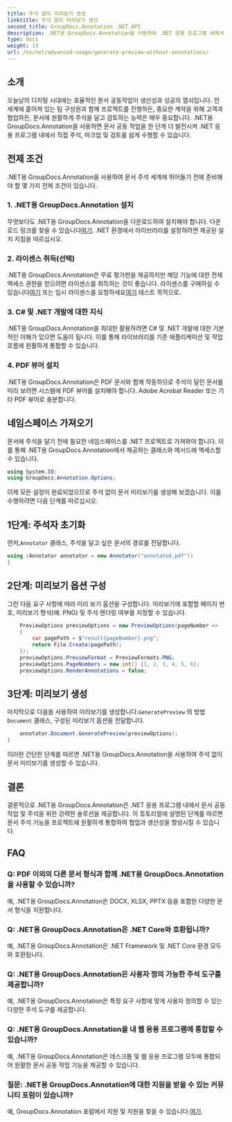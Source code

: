 ```yaml
---
title: 주석 없이 미리보기 생성
linktitle: 주석 없이 미리보기 생성
second_title: GroupDocs.Annotation .NET API
description: .NET용 GroupDocs.Annotation을 사용하여 .NET 응용 프로그램 내에서 문서 공동 작업 및 주석을 강화합니다. 이 강력한 라이브러리를 사용하여 문서에 쉽게 주석을 달고 마크업하고 검토할 수 있습니다.
type: docs
weight: 13
url: /ko/net/advanced-usage/generate-preview-without-annotations/
---
```

## 소개
오늘날의 디지털 시대에는 효율적인 문서 공동작업이 생산성과 성공의 열쇠입니다. 전 세계에 흩어져 있는 팀 구성원과 함께 프로젝트를 진행하든, 중요한 계약을 위해 고객과 협업하든, 문서에 원활하게 주석을 달고 검토하는 능력은 매우 중요합니다. .NET용 GroupDocs.Annotation을 사용하면 문서 공동 작업을 한 단계 더 발전시켜 .NET 응용 프로그램 내에서 직접 주석, 마크업 및 검토를 쉽게 수행할 수 있습니다.
## 전제 조건
.NET용 GroupDocs.Annotation을 사용하여 문서 주석 세계에 뛰어들기 전에 준비해야 할 몇 가지 전제 조건이 있습니다.
### 1. .NET용 GroupDocs.Annotation 설치
 무엇보다도 .NET용 GroupDocs.Annotation을 다운로드하여 설치해야 합니다. 다운로드 링크를 찾을 수 있습니다[여기](https://releases.groupdocs.com/annotation/net/). .NET 환경에서 라이브러리를 설정하려면 제공된 설치 지침을 따르십시오.
### 2. 라이센스 취득(선택)
.NET용 GroupDocs.Annotation은 무료 평가판을 제공하지만 해당 기능에 대한 전체 액세스 권한을 얻으려면 라이센스를 취득하는 것이 좋습니다. 라이센스를 구매하실 수 있습니다[여기](https://purchase.groupdocs.com/buy) 또는 임시 라이센스를 요청하세요[여기](https://purchase.groupdocs.com/temporary-license/) 테스트 목적으로.
### 3. C# 및 .NET 개발에 대한 지식
.NET용 GroupDocs.Annotation을 최대한 활용하려면 C# 및 .NET 개발에 대한 기본적인 이해가 있으면 도움이 됩니다. 이를 통해 라이브러리를 기존 애플리케이션 및 작업 흐름에 원활하게 통합할 수 있습니다.
### 4. PDF 뷰어 설치
.NET용 GroupDocs.Annotation은 PDF 문서와 함께 작동하므로 주석이 달린 문서를 미리 보려면 시스템에 PDF 뷰어를 설치해야 합니다. Adobe Acrobat Reader 또는 기타 PDF 뷰어로 충분합니다.

## 네임스페이스 가져오기
문서에 주석을 달기 전에 필요한 네임스페이스를 .NET 프로젝트로 가져와야 합니다. 이를 통해 .NET용 GroupDocs.Annotation에서 제공하는 클래스와 메서드에 액세스할 수 있습니다.

```csharp
using System.IO;
using GroupDocs.Annotation.Options;
```

이제 모든 설정이 완료되었으므로 주석 없이 문서 미리보기를 생성해 보겠습니다. 이를 수행하려면 다음 단계를 따르십시오.
## 1단계: 주석자 초기화
 먼저,`Annotator` 클래스, 주석을 달고 싶은 문서의 경로를 전달합니다.
```csharp
using (Annotator annotator = new Annotator("annotated.pdf"))
{
```
## 2단계: 미리보기 옵션 구성
그런 다음 요구 사항에 따라 미리 보기 옵션을 구성합니다. 미리보기에 포함할 페이지 번호, 미리보기 형식(예: PNG) 및 주석 렌더링 여부를 지정할 수 있습니다.
```csharp
    PreviewOptions previewOptions = new PreviewOptions(pageNumber =>
    {
        var pagePath = $"result{pageNumber}.png";
        return File.Create(pagePath);
    });
    previewOptions.PreviewFormat = PreviewFormats.PNG;
    previewOptions.PageNumbers = new int[] {1, 2, 3, 4, 5, 6};
    previewOptions.RenderAnnotations = false;
```
## 3단계: 미리보기 생성
 마지막으로 다음을 사용하여 미리보기를 생성합니다.`GeneratePreview` 의 방법`Document` 클래스, 구성된 미리보기 옵션을 전달합니다.
```csharp
    annotator.Document.GeneratePreview(previewOptions);
}
```
이러한 간단한 단계를 따르면 .NET용 GroupDocs.Annotation을 사용하여 주석 없이 문서 미리보기를 생성할 수 있습니다.

## 결론
결론적으로 .NET용 GroupDocs.Annotation은 .NET 응용 프로그램 내에서 문서 공동 작업 및 주석을 위한 강력한 솔루션을 제공합니다. 이 튜토리얼에 설명된 단계를 따르면 문서 주석 기능을 프로젝트에 원활하게 통합하여 협업과 생산성을 향상시킬 수 있습니다.
## FAQ
### Q: PDF 이외의 다른 문서 형식과 함께 .NET용 GroupDocs.Annotation을 사용할 수 있습니까?
예, .NET용 GroupDocs.Annotation은 DOCX, XLSX, PPTX 등을 포함한 다양한 문서 형식을 지원합니다.
### Q: .NET용 GroupDocs.Annotation은 .NET Core와 호환됩니까?
예, .NET용 GroupDocs.Annotation은 .NET Framework 및 .NET Core 환경 모두와 호환됩니다.
### Q: .NET용 GroupDocs.Annotation은 사용자 정의 가능한 주석 도구를 제공합니까?
예, .NET용 GroupDocs.Annotation은 특정 요구 사항에 맞게 사용자 정의할 수 있는 다양한 주석 도구를 제공합니다.
### Q: .NET용 GroupDocs.Annotation을 내 웹 응용 프로그램에 통합할 수 있습니까?
예, .NET용 GroupDocs.Annotation은 데스크톱 및 웹 응용 프로그램 모두에 통합되어 원활한 문서 공동 작업 기능을 제공할 수 있습니다.
### 질문: .NET용 GroupDocs.Annotation에 대한 지원을 받을 수 있는 커뮤니티 포럼이 있습니까?
 예, GroupDocs.Annotation 포럼에서 지원 및 지원을 찾을 수 있습니다.[여기](https://forum.groupdocs.com/c/annotation/10).
